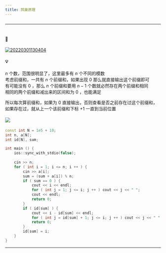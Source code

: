 ```yaml
---
title: 鸽巢原理
---
```


###
<hr>

#

#### 🔗
<a href="http://oj.daimayuan.top/problem/456">![20220301130404](https://raw.githubusercontent.com/Chivas-Regal/BedsOfPic/master/20220301130404.png?token=AS2QXVBU6LXJUJIKUSPYNTLCDWUYE)</a>

#### 💡
$n$ 个数，范围很明显了，这里最多有 $n$ 个不同的模数  
考虑前缀和，一共有 $n$ 个前缀和，如果出现 $0$ 那么就直接输出这个前缀即可  
有可能没有 $0$ ，那么 $n$ 个前缀和要用 $n-1$ 个数就必然存在两个前缀和相同  
相同的两个前缀和减出来的区间和为 $0$ ，也能满足  
  
所以每次算前缀和，如果为 $0$ 直接输出，否则查看是否之前存在过这个前缀和，如果存在过，就从上一个该前缀和下标 $+1$ 一直到当前位置  

#### <img src="https://img-blog.csdnimg.cn/20210713144601841.png" >
```cpp
const int N = 1e5 + 10;
int n, a[N];
int id[N], sum;

int main () {
	ios::sync_with_stdio(false);
    
	cin >> n;
	for ( int i = 1; i <= n; i ++ ) {
		cin >> a[i];
		sum = (sum + a[i]) % n;
		if ( sum == 0 ) {
			cout << i << endl;
			for ( int j = 1; j <= i; j ++ ) cout << j << " ";
			cout << endl;
			return 0;
		}
		if ( id[sum] ) {
			cout << i - id[sum] << endl;
			for ( int j = id[sum] + 1; j <= i; j ++ ) cout << j << " ";
			return 0;
		}
		id[sum] = i;
	}
}
```
<hr>
